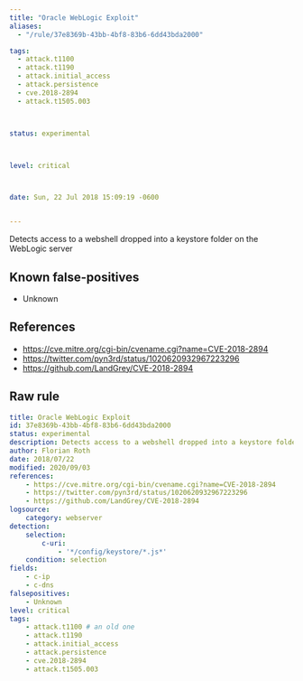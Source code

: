 ```yaml
---
title: "Oracle WebLogic Exploit"
aliases:
  - "/rule/37e8369b-43bb-4bf8-83b6-6dd43bda2000"

tags:
  - attack.t1100
  - attack.t1190
  - attack.initial_access
  - attack.persistence
  - cve.2018-2894
  - attack.t1505.003



status: experimental



level: critical



date: Sun, 22 Jul 2018 15:09:19 -0600


---
```


Detects access to a webshell dropped into a keystore folder on the WebLogic server

<!--more-->


## Known false-positives

* Unknown



## References

* https://cve.mitre.org/cgi-bin/cvename.cgi?name=CVE-2018-2894
* https://twitter.com/pyn3rd/status/1020620932967223296
* https://github.com/LandGrey/CVE-2018-2894


## Raw rule
```yaml
title: Oracle WebLogic Exploit
id: 37e8369b-43bb-4bf8-83b6-6dd43bda2000
status: experimental
description: Detects access to a webshell dropped into a keystore folder on the WebLogic server
author: Florian Roth
date: 2018/07/22
modified: 2020/09/03
references:
    - https://cve.mitre.org/cgi-bin/cvename.cgi?name=CVE-2018-2894
    - https://twitter.com/pyn3rd/status/1020620932967223296
    - https://github.com/LandGrey/CVE-2018-2894
logsource:
    category: webserver
detection:
    selection:
        c-uri:
            - '*/config/keystore/*.js*'
    condition: selection
fields:
    - c-ip
    - c-dns
falsepositives:
    - Unknown
level: critical
tags:
    - attack.t1100 # an old one
    - attack.t1190
    - attack.initial_access
    - attack.persistence
    - cve.2018-2894
    - attack.t1505.003

```
